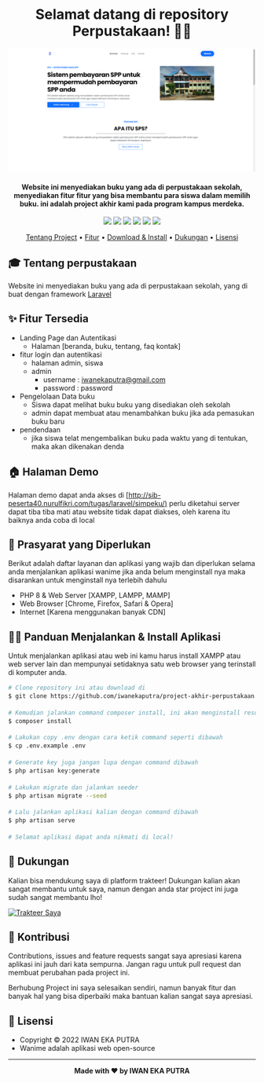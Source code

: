 <h1 align="center">Selamat datang di repository Perpustakaan! 👋🏻</h1>

![wanime-preview](https://github.com/iwanekaputra/laravel-spp/blob/main/1.png?raw=true)

<p></p>

<h4 align="center">Website ini menyediakan buku yang ada di perpustakaan sekolah, menyediakan fitur fitur yang bisa membantu para siswa dalam memilih buku. ini adalah project akhir kami pada program kampus merdeka.
</h4>

<p></p>

<p align="center">
	<img src="https://img.shields.io/github/issues/iwanekaputra/project-akhir-perpustakaan?style=flat-square">
	<img src="https://img.shields.io/github/stars/iwanekaputra/project-akhir-perpustakaan?style=flat-square"> 
	<img src="https://img.shields.io/github/forks/iwanekaputra/project-akhir-perpustakaan?style=flat-square">
	<img src="https://img.shields.io/github/license/iwanekaputra/project-akhir-perpustakaan?style=flat-square">
	<img src="https://img.shields.io/badge/maintained%3F-no-red.svg?style=flat-square">
	<img src="https://img.shields.io/github/followers/iwan.svg?style=flat-square&label=followers">
</p>

<p align="center">
  <a href="#tentang">Tentang Project</a> •
  <a href="#fitur">Fitur</a> •
  <a href="#download">Download & Install</a> •
  <a href="#dukungan">Dukungan</a> •
  <a href="#lisensi">Lisensi</a>
</p>

<p></p>

<h2 id="tentang">🎓 Tentang perpustakaan</h2>

Website ini menyediakan buku yang ada di perpustakaan sekolah, yang di buat dengan framework <a href="https://laravel.com/" target="_blank">Laravel</a>

<p></p>

<h2 id="fitur">✨ Fitur Tersedia</h2>

- Landing Page dan Autentikasi
  - Halaman [beranda, buku, tentang, faq kontak]
- fitur login dan autentikasi 
  - halaman admin, siswa
  - admin
    - username : iwanekaputra@gmail.com
    - password : password
- Pengelolaan Data buku
  - Siswa dapat melihat buku buku yang disediakan oleh sekolah
  - admin dapat membuat atau menambahkan buku jika ada pemasukan buku baru
- pendendaan
  - jika siswa telat mengembalikan buku pada waktu yang di tentukan, maka akan dikenakan denda
<p></p>

<h2 id="demo">🏠 Halaman Demo</h2>

Halaman demo dapat anda akses di [[http://sib-peserta40.nurulfikri.com/tugas/laravel/simpeku/)](http://sib-peserta40.nurulfikri.com/tugas/laravel/simpeku/) perlu diketahui server dapat tiba tiba mati atau website tidak dapat diakses, oleh karena itu baiknya anda coba di local

<p></p>

<h2 id="syarat">💾 Prasyarat yang Diperlukan</h2>

Berikut adalah daftar layanan dan aplikasi yang wajib dan diperlukan selama anda menjalankan aplikasi wanime jika anda belum menginstall nya maka disarankan untuk menginstall nya terlebih dahulu

- PHP 8 & Web Server [XAMPP, LAMPP, MAMP]
- Web Browser [Chrome, Firefox, Safari & Opera]
- Internet [Karena menggunakan banyak CDN]

<p></p>

<h2 id="download">🐱‍💻 Panduan Menjalankan & Install Aplikasi</h2>

Untuk menjalankan aplikasi atau web ini kamu harus install XAMPP atau web server lain dan mempunyai setidaknya satu web browser yang terinstall di komputer anda.

```bash
# Clone repository ini atau download di
$ git clone https://github.com/iwanekaputra/project-akhir-perpustakaan.git

# Kemudian jalankan command composer install, ini akan menginstall resources yang laravel butuhkan
$ composer install

# Lakukan copy .env dengan cara ketik command seperti dibawah 
$ cp .env.example .env

# Generate key juga jangan lupa dengan command dibawah
$ php artisan key:generate

# Lakukan migrate dan jalankan seeder
$ php artisan migrate --seed

# Lalu jalankan aplikasi kalian dengan command dibawah
$ php artisan serve

# Selamat aplikasi dapat anda nikmati di local!
```
<p></p>

<h2 id="dukungan">💌 Dukungan</h2>

Kalian bisa mendukung saya di platform trakteer! Dukungan kalian akan sangat membantu untuk saya, namun dengan anda star project ini juga sudah sangat membantu lho!

<p></p>

<a href="https://trakteer.id/iwanekaputra" target="_blank"><img id="wse-buttons-preview" src="https://cdn.trakteer.id/images/embed/trbtn-red-5.png" height="40" style="border:0px;height:40px;" alt="Trakteer Saya"></a>

<p></p>

<h2 id="kontribusi">🤝 Kontribusi</h2>

Contributions, issues and feature requests sangat saya apresiasi karena aplikasi ini jauh dari kata sempurna. Jangan ragu untuk pull request dan membuat perubahan pada project ini.

Berhubung Project ini saya selesaikan sendiri, namun banyak fitur dan banyak hal yang bisa diperbaiki maka bantuan kalian sangat saya apresiasi.

<p></p>

<h2 id="lisensi">📝 Lisensi</h2>

- Copyright © 2022 IWAN EKA PUTRA
- Wanime adalah aplikasi web open-source 

---

**<p align="center">Made with ❤️ by IWAN EKA PUTRA</p>**
